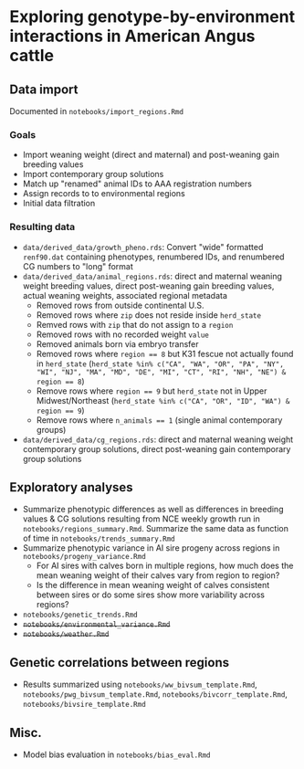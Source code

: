 # Exploring genotype-by-environment interactions in American Angus cattle

## Data import

Documented in `notebooks/import_regions.Rmd`

### Goals

* Import weaning weight (direct and maternal) and post-weaning gain breeding values 
* Import contemporary group solutions
* Match up "renamed" animal IDs to AAA registration numbers
* Assign records to to environmental regions
* Initial data filtration

### Resulting data

* `data/derived_data/growth_pheno.rds`: Convert "wide" formatted `renf90.dat` containing phenotypes, renumbered IDs, and renumbered CG numbers to "long" format
* `data/derived_data/animal_regions.rds`: direct and maternal weaning weight breeding values, direct post-weaning gain breeding values, actual weaning weights, associated regional metadata
  * Removed rows from outside continental U.S. 
  * Removed rows where `zip` does not reside inside `herd_state`
  * Remved rows with `zip` that do not assign to a `region`
  * Removed rows with no recorded weight `value`
  * Removed animals born via embryo transfer
  * Removed rows where `region == 8` but K31 fescue not actually found in `herd_state` (`herd_state %in% c("CA", "WA", "OR", "PA", "NY", "WI", "NJ", "MA", "MD", "DE", "MI", "CT", "RI", "NH", "NE") & region == 8`)
  * Remove rows where `region == 9` but `herd_state` not in Upper Midwest/Northeast (`herd_state %in% c("CA", "OR", "ID", "WA") & region == 9`)
  * Remove rows where `n_animals == 1` (single animal contemporary groups)
* `data/derived_data/cg_regions.rds`: direct and maternal weaning weight contemporary group solutions, direct post-weaning gain contemporary group solutions

## Exploratory analyses

* Summarize phenotypic differences as well as differences in breeding values & CG solutions resulting from NCE weekly growth run in `notebooks/regions_summary.Rmd`. Summarize the same data as function of time in `notebooks/trends_summary.Rmd`
* Summarize phenotypic variance in AI sire progeny across regions in `notebooks/progeny_variance.Rmd`
  * For AI sires with calves born in multiple regions, how much does the mean weaning weight of their calves vary from region to region? 
  * Is the difference in mean weaning weight of calves consistent between sires or do some sires show more variability across regions?
* `notebooks/genetic_trends.Rmd`
* ~~`notebooks/environmental_variance.Rmd`~~
* ~~`notebooks/weather.Rmd`~~

## Genetic correlations between regions

* Results summarized using `notebooks/ww_bivsum_template.Rmd`, `notebooks/pwg_bivsum_template.Rmd`, `notebooks/bivcorr_template.Rmd`, `notebooks/bivsire_template.Rmd`

## Misc.

* Model bias evaluation in `notebooks/bias_eval.Rmd`